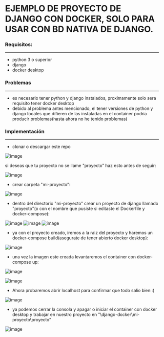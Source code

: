 # EJEMPLO DE PROYECTO DE DJANGO CON DOCKER, SOLO PARA USAR CON BD NATIVA DE DJANGO.

### Requisitos:
------
* python 3 o superior
* django
* docker desktop

### Problemas
------
* es necesario tener python y django instalados, proximamente solo sera requisito tener docker desktop
* debido al problema antes mencionado, el tener versiones de python y django locales que difieren de las instaladas en el container podria producir problemas(hasta ahora no he tenido problemas)

### Implementación
------
* clonar o descargar este repo

![image](https://user-images.githubusercontent.com/83993271/218275424-309cc719-eba8-4337-a2ab-6ea0cf6ef34c.png)

si deseas que tu proyecto no se llame "proyecto" haz esto antes de seguir:

![image](https://user-images.githubusercontent.com/83993271/218278118-20b33b50-cdd5-48cc-ac6e-2f41b922ed03.png)

* crear carpeta "mi-proyecto":

![image](https://user-images.githubusercontent.com/83993271/218275473-0243b7d5-5915-4f7f-b31e-4f740310fd41.png)

* dentro del directorio "mi-proyecto" crear un proyecto de django llamado "proyecto"(o con el nombre que pusiste si editaste el Dockerfile y docker-compose):

![image](https://user-images.githubusercontent.com/83993271/218276176-042f532a-2947-4974-9229-d5059ac80f6e.png)
![image](https://user-images.githubusercontent.com/83993271/218276283-3355b928-12e8-4aee-afa7-64b6eab458f2.png)
![image](https://user-images.githubusercontent.com/83993271/218276334-2c1b5822-03e0-484b-9803-e09d2c94faec.png)

* ya con el proyecto creado, iremos a la raiz del proyecto y haremos un docker-compose build(asegurate de tener abierto docker desktop):

![image](https://user-images.githubusercontent.com/83993271/218276541-4a319859-1e3d-49b1-9c7b-1bbe7bad2ac4.png)

* una vez la imagen este creada levantaremos el container con docker-compose up:

![image](https://user-images.githubusercontent.com/83993271/218276822-5fd40854-b143-456a-93ed-0bbaad5503ad.png)

![image](https://user-images.githubusercontent.com/83993271/218277383-def78586-982d-4443-8f3e-0bbc548817e7.png)

* Ahora probaremos abrir localhost para confirmar que todo salio bien :)

![image](https://user-images.githubusercontent.com/83993271/218277154-29ca325f-cf8e-431a-91ca-74642f6f63e6.png)

* ya podemos cerrar la consola y apagar o iniciar el container con docker desktop y trabajar en nuestro proyecto en "\django-docker\mi-proyecto\proyecto"

![image](https://user-images.githubusercontent.com/83993271/218277306-28b5cf1a-1bdb-428a-ae88-270ca42a388a.png)

 
 


